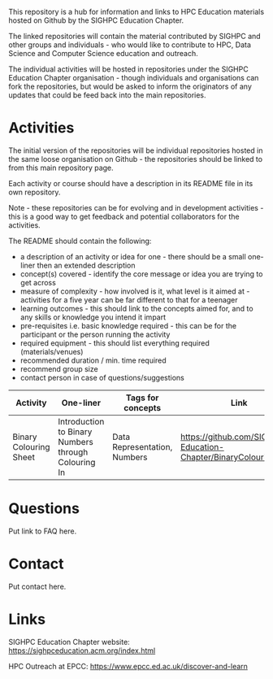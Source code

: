 This repository is a hub for information and links to HPC Education materials hosted on Github by the SIGHPC Education Chapter.

The linked repositories will contain the material contributed by SIGHPC and other groups and individuals - who would like to contribute to HPC, Data Science and Computer Science education and outreach.

The individual activities will be hosted in repositories under the SIGHPC Education Chapter organisation - though individuals and organisations can fork the repositories, but would be asked to inform the originators of any updates that could be feed back into the main repositories.

# Activities

The initial version of the repositories will be individual repositories hosted in the same loose organisation on Github - the repositories should be linked to from this main repository page.

Each activity or course should have a description in its README file in its own repository.

Note - these repositories can be for evolving and in development activities - this is a good way to get feedback and potential collaborators for the activities.

The README should contain the following:
  * a description of an activity or idea for one - there should be a small one-liner then an extended description
  * concept(s) covered - identify the core message or idea you are trying to get across
  * measure of complexity - how involved is it, what level is it aimed at - activities for a five year can be far different to that for a teenager
  * learning outcomes - this should link to the concepts aimed for, and to any skills or knowledge you intend it impart
  * pre-requisites i.e. basic knowledge required - this can be for the participant or the person running the activity
  * required equipment - this should list everything required (materials/venues)
  * recommended duration / min. time required
  * recommend group size 
  * contact person in case of questions/suggestions  

| Activity        | One-liner           | Tags for concepts  | Link |
| --------------- | ------------------- | ------------------ | ---- |
| Binary Colouring Sheet        | Introduction to Binary Numbers through Colouring In      | Data Representation, Numbers              | https://github.com/SIGHPC-Education-Chapter/BinaryColouringSheet     |

# Questions

Put link to FAQ here.

# Contact

Put contact here.

# Links

SIGHPC Education Chapter website: https://sighpceducation.acm.org/index.html

HPC Outreach at EPCC: https://www.epcc.ed.ac.uk/discover-and-learn
